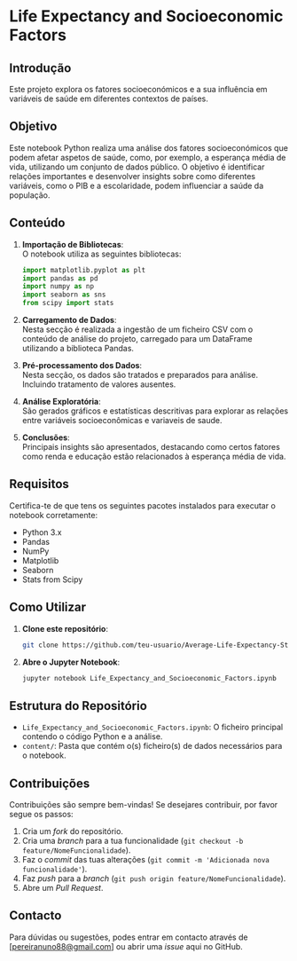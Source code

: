 
# Life Expectancy and Socioeconomic Factors

## Introdução
Este projeto explora os fatores socioeconómicos e a sua influência em variáveis de saúde em diferentes contextos de países.

## Objetivo
Este notebook Python realiza uma análise dos fatores socioeconómicos que podem afetar aspetos de saúde, como, por exemplo, a esperança média de vida, utilizando um conjunto de dados público. O objetivo é identificar relações importantes e desenvolver insights sobre como diferentes variáveis, como o PIB e a escolaridade, podem influenciar a saúde da população.


## Conteúdo

1. **Importação de Bibliotecas**:  
   O notebook utiliza as seguintes bibliotecas:
   ```python
   import matplotlib.pyplot as plt
   import pandas as pd
   import numpy as np
   import seaborn as sns
   from scipy import stats
   ```

2. **Carregamento de Dados**:  
   Nesta secção é realizada a ingestão de um ficheiro CSV com o conteúdo de análise do projeto, carregado para um DataFrame utilizando a biblioteca Pandas.

3. **Pré-processamento dos Dados**:  
   Nesta secção, os dados são tratados e preparados para análise. Incluindo tratamento de valores ausentes.

4. **Análise Exploratória**:  
   São gerados gráficos e estatísticas descritivas para explorar as relações entre variáveis socioeconômicas e variaveis de saude.

5. **Conclusões**:  
   Principais insights são apresentados, destacando como certos fatores como renda e educação estão relacionados à esperança média de vida.

## Requisitos

Certifica-te de que tens os seguintes pacotes instalados para executar o notebook corretamente:

- Python 3.x
- Pandas
- NumPy
- Matplotlib
- Seaborn
- Stats from Scipy


## Como Utilizar

1. **Clone este repositório**:
   ```bash
   git clone https://github.com/teu-usuario/Average-Life-Expectancy-Study-socioeconomic-factors.git
   ```

2. **Abre o Jupyter Notebook**:
   ```bash
   jupyter notebook Life_Expectancy_and_Socioeconomic_Factors.ipynb
   ```

## Estrutura do Repositório

- `Life_Expectancy_and_Socioeconomic_Factors.ipynb`: O ficheiro principal contendo o código Python e a análise.
- `content/`: Pasta que contém o(s) ficheiro(s) de dados necessários para o notebook.

## Contribuições

Contribuições são sempre bem-vindas! Se desejares contribuir, por favor segue os passos:

1. Cria um *fork* do repositório.
2. Cria uma *branch* para a tua funcionalidade (`git checkout -b feature/NomeFuncionalidade`).
3. Faz o *commit* das tuas alterações (`git commit -m 'Adicionada nova funcionalidade'`).
4. Faz *push* para a *branch* (`git push origin feature/NomeFuncionalidade`).
5. Abre um *Pull Request*.

## Contacto

Para dúvidas ou sugestões, podes entrar em contacto através de [pereiranuno88@gmail.com] ou abrir uma *issue* aqui no GitHub.
